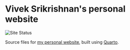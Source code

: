 # Vivek Srikrishnan's personal website

<!-- badges: start -->
![Site Status](https://img.shields.io/website?url=http%3A//viveks.me)
<!-- badges: end -->

Source files for [my personal website](https://viveks.me), built using [Quarto](https://quarto.org/).
